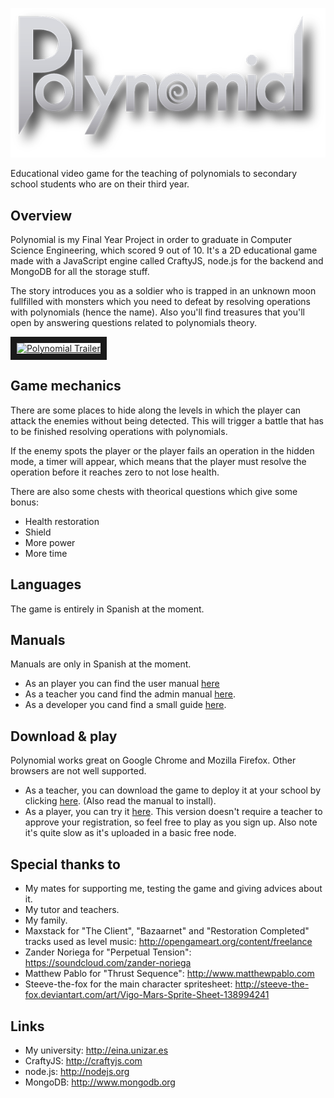 ![alt text](https://raw.githubusercontent.com/adambarreiro/Polynomial/master/public/assets/img/logo.png "Polynomial")

Educational video game for the teaching of polynomials to secondary school students who are on their third year.

Overview
-------------------------

Polynomial is my Final Year Project in order to graduate in Computer Science Engineering, which scored 9 out of 10. It's a 2D educational game made with a JavaScript engine called CraftyJS, node.js for the backend and MongoDB for all the storage stuff.

The story introduces you as a soldier who is trapped in an unknown moon fullfilled with monsters which you need to defeat by resolving operations with polynomials (hence the name). Also you'll find treasures that you'll open by answering questions related to polynomials theory.

<a href="http://www.youtube.com/watch?feature=player_embedded&v=sVaUWOTfE7o" target="_blank"><img src="http://img.youtube.com/vi/sVaUWOTfE7o/0.jpg" alt="Polynomial Trailer" width="240" height="180" border="10" /></a>

Game mechanics
-------------------------

There are some places to hide along the levels in which the player can attack the enemies without being detected. This
will trigger a battle that has to be finished resolving operations with polynomials.

If the enemy spots the player or the player fails an operation in the hidden mode, a timer will appear, which means that the player must resolve the operation before it reaches zero to not lose health.

There are also some chests with theorical questions which give some bonus:
* Health restoration
* Shield
* More power
* More time

Languages
-------------------------

The game is entirely in Spanish at the moment.

Manuals
-------------------------

Manuals are only in Spanish at the moment.

* As an player you can find the user manual [here](https://github.com/adambarreiro/Polynomial/blob/master/manuals/es_ES/alumno.pdf?raw=true)
* As a teacher you cand find the admin manual [here](https://github.com/adambarreiro/Polynomial/blob/master/manuals/es_ES/profesor.pdf?raw=true).
* As a developer you cand find a small guide [here](https://github.com/adambarreiro/Polynomial/blob/master/manuals/es_ES/desarrollador.pdf?raw=true).

Download & play
-------------------------
Polynomial works great on Google Chrome and Mozilla Firefox. Other browsers are not well supported.

* As a teacher, you can download the game to deploy it at your school by clicking [here](https://github.com/adambarreiro/Polynomial/releases). (Also read the manual to install).
* As a player, you can try it [here](http://poly-deploy.herokuapp.com). This version doesn't require a teacher to approve your registration, so feel free to play as you sign up. Also note it's quite slow as it's uploaded in a basic free node.

Special thanks to
-------------------------
- My mates for supporting me, testing the game and giving advices about it.
- My tutor and teachers.
- My family.
- Maxstack for "The Client", "Bazaarnet" and "Restoration Completed" tracks used as level music: http://opengameart.org/content/freelance
- Zander Noriega for "Perpetual Tension": https://soundcloud.com/zander-noriega
- Matthew Pablo for "Thrust Sequence": http://www.matthewpablo.com
- Steeve-the-fox for the main character spritesheet: http://steeve-the-fox.deviantart.com/art/Vigo-Mars-Sprite-Sheet-138994241

Links
-------------------------
- My university: http://eina.unizar.es
- CraftyJS: http://craftyjs.com
- node.js: http://nodejs.org
- MongoDB: http://www.mongodb.org
